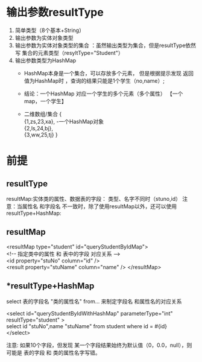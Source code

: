 # 输出参数resultType
1. 简单类型（8个基本+String）
2. 输出参数为实体对象类型
3. 输出参数为实体对象类型的集合 ：虽然输出类型为集合，但是resultType依然写 集合的元素类型（resyltType="Student"）
4. 输出参数类型为HashMap
   - HashMap本身是一个集合，可以存放多个元素， 但是根据提示发现  返回值为HashMap时  ，查询的结果只能是1个学生（no,name）;  
   - 结论：一个HashMap 对应一个学生的多个元素（多个属性）  【一个map，一个学生】  

   - 二维数组/集合
       {    
           {1,zs,23,xa},    -一个HashMap对象  
           {2,ls,24,bj},  
          {3,ww,25,tj}
       }


# 前提
## resultType
resultMap:实体类的属性、数据表的字段： 类型、名字不同时（stuno,id）
注意：当属性名 和字段名 不一致时，除了使用resultMap以外，还可以使用resultType+HashMap:
## resultMap
&#60;resultMap type="student" id="queryStudentByIdMap">  
&#60;!-- 指定类中的属性 和 表中的字段 对应关系 -->  
&#60;id property="stuNo"  column="id" />  
&#60;result property="stuName" column="name" />
&#60;/resultMap>

## *resultType+HashMap
select  表的字段名 "类的属性名" from... 来制定字段名 和属性名的对应关系  

&#60;select id="queryStudentByIdWithHashMap" 	 parameterType="int"	resultType="student" >  
select id "stuNo",name "stuName" from student where id = #{id}  
&#60;/select>

注意:  如果10个字段，但发现 某一个字段结果始终为默认值（0，0.0，null），则可能是 表的字段  和 类的属性名字写错。
